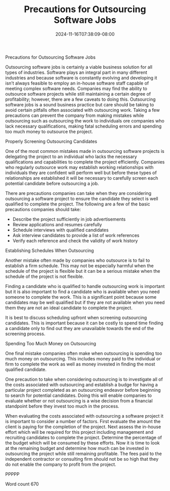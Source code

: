 ﻿---
title: "Precautions for Outsourcing Software Jobs"
date: 2024-11-16T07:38:09-08:00
description: "Outsourcing Ebooks and Software Jobs txt Tips for Web Success"
featured_image: "/images/Outsourcing Ebooks and Software Jobs txt.jpg"
tags: ["Outsourcing Ebooks and Software Jobs txt"]
---

Precautions for Outsourcing Software Jobs

Outsourcing software jobs is certainly a viable business solution for all types of industries. Software plays an integral part in many different industries and because software is constantly evolving and developing it isn’t always feasible to employ an in-house software staff capable of meeting complex software needs. Companies may find the ability to outsource software projects while still maintaining a certain degree of profitability; however, there are a few caveats to doing this. Outsourcing software jobs is a sound business practice but care should be taking to avoid certain pitfalls often associated with outsourcing work. Taking a few precautions can prevent the company from making mistakes while outsourcing such as outsourcing the work to individuals ore companies who lack necessary qualifications, making fatal scheduling errors and spending too much money to outsource the project.

Properly Screening Outsourcing Candidates

One of the most common mistakes made in outsourcing software projects is delegating the project to an individual who lacks the necessary qualifications and capabilities to complete the project efficiently. Companies who regularly outsource work may establish working relationships with individuals they are confident will perform well but before these types of relationships are established it will be necessary to carefully screen each potential candidate before outsourcing a job. 

There are precautions companies can take when they are considering outsourcing a software project to ensure the candidate they select is well qualified to complete the project. The following are a few of the basic precautions companies should take:

* Describe the project sufficiently in job advertisements
* Review applications and resumes carefully
* Schedule interviews with qualified candidates
* Ask interview candidates to provide a list of work references
* Verify each reference and check the validity of work history

Establishing Schedules When Outsourcing

Another mistake often made by companies who outsource is to fail to establish a firm schedule. This may not be especially harmful when the schedule of the project is flexible but it can be a serious mistake when the schedule of the project is not flexible. 

Finding a candidate who is qualified to handle outsourcing work is important but it is also important to find a candidate who is available when you need someone to complete the work. This is a significant point because some candidates may be well qualified but if they are not available when you need them they are not an ideal candidate to complete the project. 

It is best to discuss scheduling upfront when screening outsourcing candidates. This is important because it can be costly to spend time finding a candidate only to find out they are unavailable towards the end of the screening process. 

Spending Too Much Money on Outsourcing

One final mistake companies often make when outsourcing is spending too much money on outsourcing. This includes money paid to the individual or firm to complete the work as well as money invested in finding the most qualified candidate. 

One precaution to take when considering outsourcing is to investigate all of the costs associated with outsourcing and establish a budge for having a particular project completed as an outsourcing endeavor before beginning to search for potential candidates. Doing this will enable companies to evaluate whether or not outsourcing is a wise decision from a financial standpoint before they invest too much in the process.

When evaluating the costs associated with outsourcing a software project it is important to consider a number of factors. First evaluate the amount the client is paying for the completion of the project. Next assess the in-house effort which will be required for this project including management and recruiting candidates to complete the project. Determine the percentage of the budget which will be consumed by these efforts. Now it is time to look at the remaining budget and determine how much can be invested in outsourcing the project while still remaining profitable. The fees paid to the independent contractor or consulting firm should not be so high that they do not enable the company to profit from the project. 

PPPPP

Word count 670


 

